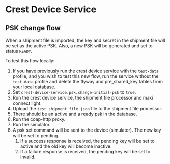 # Crest Device Service

## PSK change flow

When a shipment file is imported, the key and secret in the shipment file will be set as the active
PSK.
Also, a new PSK will be generated and set to status `READY`.

To test this flow locally:

1. If you have previously run the crest device service with the `test-data` profile, and you wish to
   test this new flow, run the service without the `test-data` profile and delete the flyway and
   pre_shared_key tables from your local database.
2. Set `crest-device-service.psk.change-initial-psk` to `true`.
3. Run the crest device service, the shipment file processor and maki connect light.
4. Upload the `test_shipment_file.json` file to the shipment file processor.
5. There should be an active and a ready psk in the database.
6. Run the coap-http proxy.
7. Run the simulator.
8. A psk set command will be sent to the device (simulator). The new key will be set to pending.
    1. If a success response is received, the pending key will be set to active and the old key will
       become inactive.
    2. If a failure response is received, the pending key will be set to invalid.
